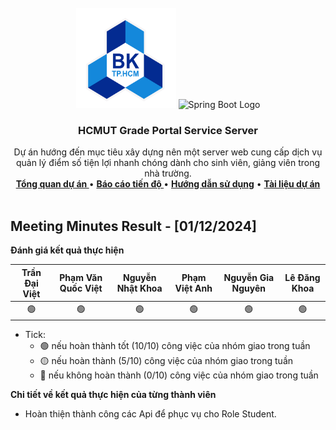<!-- PROJECT LOGO -->
<br />
<div align="center">
  <a >
    <img src="../../../hcmut.png" alt="HCMUT Logo" width="160" height="160">
    <img src="https://spring.io/img/spring-2.svg" alt="Spring Boot Logo" width="160" height="160">
  </a>

  <h3 align="center">HCMUT Grade Portal Service Server</h3>

  <p align="center">
    Dự án hướng đến mục tiêu xây dựng nên một server web cung cấp dịch vụ quản lý điểm số tiện lợi nhanh chóng dành cho sinh viên, giảng viên  trong nhà trường.
    <br />
    <a href="../../../README.md"><strong>Tổng quan dự án </strong></a>
    •
    <a href="../../report.md"><strong>Báo cáo tiến độ </strong></a>
    •
    <a href="../../../docs/user-guide.md"><strong>Hướng dẫn sử dụng</strong></a>
    •
    <a href="../../../docs/document.md"><strong>Tài liệu dự án</strong></a>
    <br />
    <br />
  </p>
</div>

## Meeting Minutes Result - [01/12/2024]

**Đánh giá kết quả thực hiện**

| Trần Đại Việt | Phạm Văn Quốc Việt | Nguyễn Nhật Khoa | Phạm Việt Anh | Nguyễn Gia Nguyên | Lê Đăng Khoa |
| :-----------: | :----------------: | :--------------: | :-----------: | :---------------: | :----------: |
|      🟢       |         🟢         |        🟢        |      🟢       |        🟢         |      🟢      |

- Tick:
  - 🟢 nếu hoàn thành tốt (10/10) công việc của nhóm giao trong tuần
  - 🟡 nếu hoàn thành (5/10) công việc của nhóm giao trong tuần
  - 🔴 nếu không hoàn thành (0/10) công việc của nhóm giao trong tuần

**Chi tiết về kết quả thực hiện của từng thành viên**

- Hoàn thiện thành công các Api để phục vụ cho Role Student.
